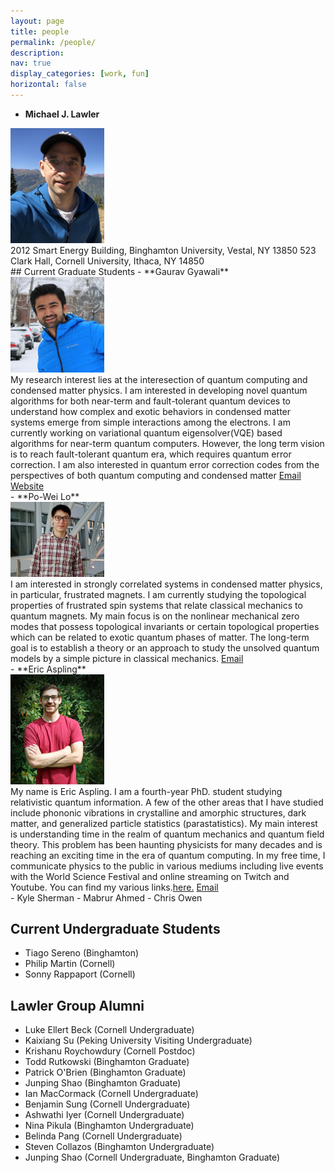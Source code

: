 ```yaml
---
layout: page
title: people
permalink: /people/
description: 
nav: true
display_categories: [work, fun]
horizontal: false
---
```

- **Michael J. Lawler**
<div class="row">
  <div class="col-sm-auto mt-4">
  <img src="/assets/img/Michael_J_Lawler_in_Aspen.jpg" alt="Michael Lawler" width="150"/>
  </div>
  <div class="col">
  2012 Smart Energy Building, Binghamton University, Vestal, NY 13850
  523 Clark Hall, Cornell University, Ithaca, NY 14850
  </div>
</div>
## Current Graduate Students
- **Gaurav Gyawali**
<div class="row">
  <div class="col-sm-auto mt-4">
  <img src="/assets/img/Gaurav_Gyawali.jpg" alt="Gaurav Gyawali" width="150"/>
  </div>
  <div class="col">
    My research interest lies at the interesection of quantum computing and condensed matter physics. 
    I am interested in developing novel quantum algorithms for both near-term and fault-tolerant quantum devices 
    to understand how complex and exotic behaviors in condensed matter systems emerge from simple interactions 
    among the electrons. I am currently working on variational quantum eigensolver(VQE) based algorithms for 
    near-term quantum computers. However, the long term vision is to reach fault-tolerant quantum era, which 
    requires quantum error correction. I am also interested in quantum error correction codes from the 
    perspectives of both quantum computing and condensed matter <a href="mailto: gg454@cornell.edu">Email</a> <a href="https://www.gauravgyawali.com">Website</a>
  </div>
</div>
- **Po-Wei Lo**
<div class="row">
  <div class="col-sm-auto mt-3">
  <img src="/assets/img/PoWei_Lo.jpeg" alt="Po-Wei Lo" width="150"/>
  </div>
  <div class="col">
    I am interested in strongly correlated systems in condensed matter physics, in particular, frustrated magnets.
    I am currently studying the topological properties of frustrated spin systems that relate classical mechanics
    to quantum magnets. My main focus is on the nonlinear mechanical zero modes that possess topological invariants 
    or certain topological properties which can be related to exotic quantum phases of matter. The long-term goal is 
    to establish a theory or an approach to study the unsolved quantum models by a simple picture in classical mechanics. 
    <a href="mailto:pl533@cornell.edu">Email</a>
  </div>
</div>
- **Eric Aspling**
<div class="row">
  <div class="col-sm-auto mt-3">
  <img src="/assets/img/Eric_Aspling.png" alt="Eric Aspling" width="150"/>
  </div>
  <div class="col">
    My name is Eric Aspling. I am a fourth-year PhD. student studying relativistic quantum information. 
    A few of the other areas that I have studied include phononic vibrations in crystalline and amorphic structures, 
    dark matter, and generalized particle statistics (parastatistics). My main interest is understanding 
    time in the realm of quantum mechanics and quantum field theory. This problem has been haunting physicists 
    for many decades and is reaching an exciting time in the era of quantum computing. In my free time,
     I communicate physics to the public in various mediums including live events with the World Science Festival and online streaming on Twitch and Youtube.
     You can find my various links.<a href="https://linktr.ee/Physicsoh">here.</a> <a href="mailto:easplin1@binghamton.edu">Email</a>
  </div>
</div>
- Kyle Sherman
- Mabrur Ahmed
- Chris Owen





## Current Undergraduate Students
- Tiago Sereno (Binghamton)
- Philip Martin (Cornell)
- Sonny Rappaport (Cornell)




## Lawler Group Alumni
- Luke Ellert Beck (Cornell Undergraduate)
- Kaixiang Su (Peking University Visiting Undergraduate)
- Krishanu Roychowdury (Cornell Postdoc)
- Todd Rutkowski (Binghamton Graduate)
- Patrick O'Brien (Binghamton Graduate)
- Junping Shao (Binghamton Graduate)
- Ian MacCormack (Cornell Undergraduate)
- Benjamin Sung (Cornell Undergraduate)
- Ashwathi Iyer (Cornell Undergraduate)
- Nina Pikula (Binghamton Undergraduate)
- Belinda Pang (Cornell Undergraduate)
- Steven Collazos (Binghamton Undergraduate)
- Junping Shao (Cornell Undergraduate, Binghamton Graduate)
